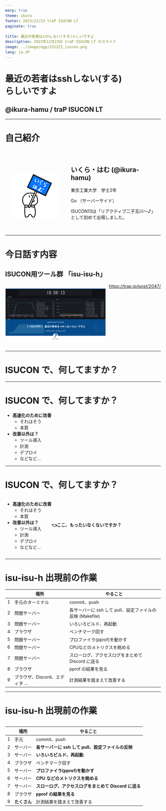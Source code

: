 ```yaml
---
marp: true
theme: ikura
footer: 2023/12/23 traP ISUCON LT
paginate: true

title: 最近の若者はsshしない(する)らしいですよ
description: 2023年12月23日 traP ISUCON LT のスライド
image: ../image/ogp/231223_isucon.png
lang: ja-JP
---
```


<!--
_class: title
_paginate: false
_footer: " "
-->

# 最近の若者はsshしない(する)<br/>らしいですよ

## @ikura-hamu / traP ISUCON LT

---

# 自己紹介

<div style="display:flex">

<div style="margin:20px; margin-top: 60px">

![](../image/icon.png)

</div>

<div style="margin: 20px">

## いくら・はむ (@ikura-hamu)

東京工業大学　学士2年

Go （サーバーサイド）

ISUCON13は「リアクティブ二子玉川～♪」として初めて出場しました。
</div>
</div>

<!--
東京工業大学学士2年のいくら・はむです。traPでは、主にGoでサーバーのアプリケーションを書いています。今年のISUCON13では、「リアクティブ二子玉川～♪」というチームで初めて出場しました。今日はよろしくお願いします。
-->

---

# 今日話す内容

## ISUCON用ツール群 「isu-isu-h」

<div style="display: flex">

![w:700px](../image/231223_isucon/blog.png)

<div style="margin-left: 10px">
<a href="https://trap.jp/post/2047/">https://trap.jp/post/2047/</a>
</div>

</div>

<!--
今日話す内容は、今年のISUCONに向けて作ったツール群、「isu-isu-h」です。これに関する記事を書いたところ、はてなブログのブックマーク数がかなり多くなり、177件ということで、かなりタイトル詐欺感のある記事なのですが、読んでいただいた方もいるかもしれません。
今日はこの「isu-isu-h」というツール群について、作ったときの思考を紹介しようと思います。
-->

---

<!--
_class: lead
-->

# ISUCON で、何してますか？

<!--
今回の話は、みなさんは、ISUCONで何してますか？、というところから始まります。

みなさん、ISUCONで、何してますか？
-->

---

# ISUCON で、何してますか？

- **高速化のために改善**
  - それはそう
  - 本質
- **改善以外は？**
  - ツール導入
  - 計測
  - デプロイ
  - などなど…

<!--
まあ、高速化のためにいろんな改善を入れていると思います。これがISUCONという競技の本質で、速い人が勝ちなので、当然です。

ですが、高速化のために手を動かす以外にも、計測ツールを入れて、計測して、改善したアプリをデプロイして、と改善する作業そのもの以外にも、さまざまなことを競技の8時間の間にしていると思います。

ですが、ですが、
-->

---

# ISUCON で、何してますか？

<div style="display: flex">

<div>

- **高速化のために改善**
  - それはそう
  - 本質
- **改善以外は？**
  - ツール導入
  - 計測
  - デプロイ
  - などなど…

</div>

<p>

**<br><br><br><br>👈ここ、もったいなくないですか？**

</p>

</div>

<!--
ここ、もったいなくないですか？
時間がたっぷりあればいろいろやってもいいのですが、改善にたくさん時間を使いたいですよね。
-->

---

# isu-isu-h 出現前の作業

<!--
_class: small
-->

|     | 場所                          | やること                                                  |
| --- | ----------------------------- | --------------------------------------------------------- |
| 1   | 手元のターミナル              | commit、push                                              |
| 2   | 問題サーバー                  | 各サーバーに ssh して pull、設定ファイルの反映 (Makefile) |
| 3   | 問題サーバー                  | いろいろビルド、再起動                                    |
| 4   | ブラウザ                      | ベンチマーク回す                                          |
| 5   | 問題サーバー                  | プロファイラ(pprof)を動かす                               |
| 6   | 問題サーバー                  | CPUなどのメトリクスを眺める                               |
| 7   | 問題サーバー                  | スローログ、アクセスログをまとめて Discord に送る         |
| 8   | ブラウザ                      | pprof の結果を見る                                        |
| 9   | ブラウザ、Discord、エディタ … | 計測結果を踏まえて改善する                                |

<!--
こちらは、僕がisu-isu-hを作る前の作業の流れです。
まず、手元で作業した結果をコミットして、GitHubにpushします。
次に、問題サーバーにsshして、GitHubからpullして、ミドルウェアの設定ファイルをリポジトリに含めているのでそれを反映して、アプリをビルドして、ミドルウェアとアプリを再起動します。
そのあとベンチマークを回します。本番ならブラウザのポータルからやりますし、練習ではベンチマークサーバーにsshで入ってコマンドを打ちます。
ベンチマークが回り始めたらプロファイラ、僕はGoを使うのでpprofのコマンドを問題サーバーで打ちます。
ベンチが回ってる間はhtopとかdstatとかを見てCPUやメモリの様子を眺めて、ベンチマークが終わったらデータベースのスロークエリログとnginxのアクセスログをそれぞれpt-query-digestとかalpとかでまとめて、discordにwebhookで送ります。
pprofはwebビューアーがあるのでそれを使って計測結果を見て、
そして、pprof、alp、スローログなどを見ながら、自分のエディタで、時にはサーバーにsshしてデータベースにインデックスを貼ったりExplainしたりしながら、改善を入れていきます。
-->

---

# isu-isu-h 出現前の作業

<!--
_class: small
-->

<div style="display:grid; grid-template-columns: 800px 350px">
<div style="margin-right:10px">

|     | 場所         | やること                                              |
| --- | ------------ | ----------------------------------------------------- |
| 1   | 手元         | commit、push                                          |
| 2   | サーバー     | **各サーバーに ssh して pull、設定ファイルの反映**    |
| 3   | サーバー     | **いろいろビルド、再起動**                            |
| 4   | ブラウザ     | ベンチマーク回す                                      |
| 5   | サーバー     | **プロファイラ(pprof)を動かす**                       |
| 6   | サーバー     | **CPU などのメトリクスを眺める**                      |
| 7   | サーバー     | **スローログ、アクセスログをまとめて Discord に送る** |
| 8   | ブラウザ     | **pprof の結果を見る**                                |
| 9   | **たくさん** | 計測結果を踏まえて改善する                            |

</div>
<div>

## 問題点

- たくさんあるサーバーごとに ssh 接続してコマンドを実行する必要がある
  - サーバー間違いが発生するかも
- 改善するときに見る場所が散らばる
  - スロークエリとアクセスログは Discord
  - pprof はブラウザ

<div>
</div>

<!--
この作業の流れはどこに問題があるのか。
まず、複数あるサーバーにそれぞれsshしてコマンドを実行する必要があります。単純に手間がかかりますし、コマンドを打つサーバーを間違ってしまう可能性もあります。上位に入るには複数台構成を上手く使わなきゃいけないので、ここは簡単に行いたいです。
また、改善を入れていくときに見る場所が散らばってしまいます。当然VSCodeとかのエディタでコードを編集していくわけですが、スロークエリとアクセスログはDiscordに来ているメッセージを見る必要があるし、pprofはブラウザに送られてきています。たくさんのウィンドウを管理するのは大変です。
-->

---

# 思想

ISUCON は入れた改善が多ければ多いほどいい

改善と直接関係ない作業は極力減らしたい

⇒ ツールを作ろう

<!--
このように作業の流れに改善以外の作業がたくさんあることが分かりました。ISUCONは入れた改善が多ければ多いほど得点は上がりやすいので、改善と直接関係ない作業は極力減らして、負担を少なくし、改善に集中したいです。
そこで、ツールを作ろうと考えました。
-->

---

# isu-isu-h

1. デプロイを 1 コマンドで
2. 見たい情報は全部ブラウザで

を実現して、
**改善サイクルのスピードを上げる**
ためのツール

**ansible** と **observer** の 2 つに大きく分けられる

<!--
isu-isu-hは、さっきの作業の問題点を解決するために、デプロイを1コマンドで行うこと、見たい情報を全部ブラウザで見ることの2つを目的としています。
この2つを実現して、改善サイクルのスピードを上げよう、いいかんじにスピードアップしようという考えです。
ツール群ということで、大きく分けてansibleとobserver、observerというのは僕が勝手に名前を付けたんですが、この2つに分けられます。
-->

---

# デプロイを 1 コマンドで

ansible を使う

## 初動

- 計測で用いるツールの導入
- Git リポジトリのセットアップ
- 設定ファイルのコピー

<!--
まず、デプロイをワンコマンドで、ということですが、ansibleを用いて、手元から全てのサーバーに対して、初動とかデプロイのいろいろをやっています。
初動ではたとえば計測で用いるツールを入れたり、Gitリポジトリを設定したり、ミドルウェアの設定をコピーしてGit管理下に入れたりとかです。
-->

---

# デプロイを 1 コマンドで

ansible を使う

## デプロイ

- ブランチを指定して GitHub から pull
- 設定ファイルの反映
- MySQL、nginx などのミドルウェア再起動
- アプリのビルド、再起動
- ログローテーション

<!--
デプロイでは、ブランチを指定してGitHubからpullしてきて、コピーしてあった設定ファイルを反映、ミドルウェアを再起動して、アプリをビルドして、再起動して、スローログとアクセスログのログローテーションをして、ベンチマークを回せる状態にしています。
sshせずともワンコマンドでデプロイできるのは、かなり負担が減って嬉しいです。
-->

---

# 見たい情報を全部ブラウザで

<!--
_class: small
-->

## メトリクス、ログ確認 ⇒ Grafana

<div style="display:flex; align-items: center">
<div style="margin-right: 16px">

Prometheus を使って node_exporter、systemd_exporter からメトリクスを取ってきて、Grafana で表示した。

Promtail で systemd のログを送り、Loki に貯めてブラウザで見れるようにした
プリントデバッグで活躍。
</div>

![w:700](../image/231223_isucon/grafana.png)

</div>

<!--
次に見たい情報を全部ブラウザで、ということですが、メトリクス、ログを確認するのにGrafanaを使っていました。Prometheusを使ってnode_exporter、systemd_exporterからCPUとかのメトリクスを取ってきて、Grafanaで表示しました。各プロセスがどれくらいCPUやメモリを使っているかなどをグラフで確認できます。
また、ここでのログというのは、アクセスログとかのことではなく、いろんなアプリが吐き出すjournalのログのことですが、これをPromtailで集めてLokiに送り、それもGrafanaで見れるようにしました。この機能は最初は付けるつもりは無かったのですが、練習の中で意外とログ見る機会多いなと思ったので、後から付け足しました。
なにか設定がまずくてミドルウェアが立ち上がらないときとかも、sshせずともここでログを確認してエラーを確認できます。また、アプリがうまく動かないときにプリントデバッグを仕込むことがあると思うのですが、これも確認できるので、うれしいです。
-->

---

# 見たい情報を全部ブラウザで

## 計測結果確認 ⇒ pprotein (NaruseJun 製ツール)

- スローログ (slp)
- アクセスログ (alp)
- pprof

を見れるツール。
これを改造して pt-query-digest も見れるようにした。

めっちゃ使いやすかったです。ありがとうございます。

<!--
計測結果を確認するのにはpproteinというNaruseJunのメンバーの方が作ったツールを使っています。
これはスローログ、アクセスログ、pprofをベンチごとにまとめて見れるツールです。initialize時に自動で計測を始めてくれる機能も付いていて、最強です。優勝チームのツールなので最強なのは当然ですね。
チームメンバーからスローログでpt-query-digestも見たいと言われたので、改造したものを使っています。
めっちゃ使いやすかったです。NaruseJunのみなさん、ありがとうございます。
-->

---

# 見たい情報を全部ブラウザで

## データベース操作 ⇒ adminer

MySQL をブラウザから操作する。インデックスを貼ったり`EXPLAIN`を実行したりするのに使った。

<!--
また、データベースにインデックスを貼ったりexplainを実行したりする機会が多いですが、これにはadminerを使いました。結構軽そうな見た目をしていろんな機能がついていてとてもよかったです。
-->

---

# isu-isu-h が あらわれた ！

<div style="display:grid; grid-template-columns: 800px 350px">
<div style="margin-right:10px">

|     | 場所                      | やること                     |
| --- | ------------------------- | ---------------------------- |
| 1   | 手元                      | commit、push                 |
| 2   | **手元**                  | **ansibleでデプロイ**        |
| 3   | ブラウザ                  | ベンチマーク回す             |
| 4   | **ブラウザ**              | **いろいろな計測結果を見る** |
| 5   | **ブラウザ/<br>エディタ** | 計測結果を踏まえて改善する   |

</div>
<div class="small">

<h2 style="font-size: 45px">変わったところ</h2>

* ベンチマークを回すまでの過程がシンプルに
* 使う場所が「手元のターミナル」「ブラウザ」「エディタ」だけ
* ssh して行う作業が無くなった (ツール名の由来)

</div>
</div>

<!--
isu-isu-hが現れたことで、僕の作業の流れはこのように変わりました。ぱっと見て作業数が少なくなっていることが分かると思います。
まず、デプロイがワンコマンドになったので、ベンチマークを回すまでの作業が減りました。
また、計測結果が全部ブラウザに集約されたので、Discordや問題サーバーなどを見なくなり、使う場所が減りました。
そして、問題サーバーを見る必要が無くなったので、sshしなくなりました。これがこのツールの「isu-isu-h」という名前の由来になっています。
-->

---

# isu-isu-h を作ってよかったこと

<div style="display:grid; grid-template-columns:550px 550px; justify-content: center">

<div style="margin-left:20px; margin-right: 20px">

- 初動（～GitHubリポジトリに設定済みのファイルがすべて上がっている状態）まで15分
- 見る場所が減るのは想像以上に楽
- ベンチマークを回すまでの手間が少ないので、気軽に回せる

</div>

<div style="margin-left:20px; margin-right: 20px">

* いろんな技術にちょっとずつ詳しくなった
  - ansible
  - Docker、Docker Compose
  - Grafana、Prometheus、Loki
  - ssh <span style="color: var(--color-dimmed); font-size: 24px">(結局内部では ssh している)</span>
  - <span class="small">などなど</span>

</div>
</div>

<!--
isu-isu-hを作ってたくさんよかったことがありました。
まず競技中の話ですが、初動がとても速くなりました。全てのサーバーに一括でツールを入れて設定を適用できるのがよかったと思います。
また、見る場所が減るのは想像以上に楽でした。単純にウィンドウ切り替えの手間がなくなるだけではなく、「この情報を見るにはこのウィンドウ」というのを考える必要もなくなりました。
そして、ワンコマンドでのデプロイによってベンチマークを回すまでの手間が少なくなり、気軽に自分の変更を反映してベンチマークを回せるようになりました。

作ってる過程の話で言うと、いろんな技術にちょっとずつ詳しくなれました。
ansibleは今回初めて書きました。
今日は構成を話す時間が無いのですが、observerのいろんな機能をDocker Composeでまとめています。
今回GrafanaやPrometheusなどの計測ツールは初めて触ったので、楽しかったです。
また、一番下にsshとありますが、observerの内部ではポートフォワーディングとかしてばりばりsshを使っています。結局若者もsshしないためにsshしているという話でした。
-->

---

# isu-isu-h のよくないところ

* 管理しにくい
  - 「当日までに動けばいいや」で作ってたのでコードが読みにくい
  - チームメンバーのうち自分しか構成が分からない
  - 一部設定がURL依存
  - 脳内ドキュメント

<!--
最後にisu-isu-hのよくないところです。
管理がしにくいです。「当日までに動けばいいや」で作ったので、コードがひどいです。特にansibleがまずいことになっているので、来年までに修正したいです。
また、一部の設定が僕が持っているドメインのURLに依存しているので、他の人がそのまま動かそうとすると動かないです。
ドキュメントは僕の頭の中にあります。ansibleはちょっとmdに書いてありますが、observerは全然ないと思います。以上の理由から、他の方がisu-isu-hを使うことはお勧めしません。
-->

---

# isu-isu-h のよくないところ

- 管理しにくい
  - 「当日までに動けばいいや」で作ってたのでコードが読みにくい
  - チームメンバーのうち自分しか構成が分からない
  - 一部設定がURL依存
  - 脳内ドキュメント
- **ツールづくりに夢中になって練習できなかった**

<!--
また、ツールづくりに夢中になって、ISUCONそのものをあまり練習できませんでした。本末転倒ですね。本番は他のチームメンバーが頑張ってくれました。
-->

---
<!--
_class: lead
-->

<div style="display: flex; align-items: center">

<div style="margin-right: 40px">

# 来年は<br>isu-isu-hで<br>たくさん練習して<br>勝つ！

</div>

<div>

[GitHub<br>reactive-futakotamagawa/<br>isu-isu-h-13](https://github.com/reactive-futakotamagawa/isu-isu-h-13)
![w:350px](../image/231223_isucon/repo_qr.png)

</div>

</div>

<!--
ということで、来年はisu-isu-hでたくさん練習して、勝つぞ！
リポジトリのURLは置いておきます。よかったら覗いていってください。
以上、最近の若者はsshしない（する）らしいですよ、いくら・はむでした。ありがとうございました。
-->
